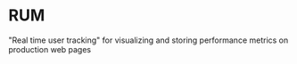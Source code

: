 RUM
===

"Real time user tracking" for visualizing and storing performance metrics on production web pages
